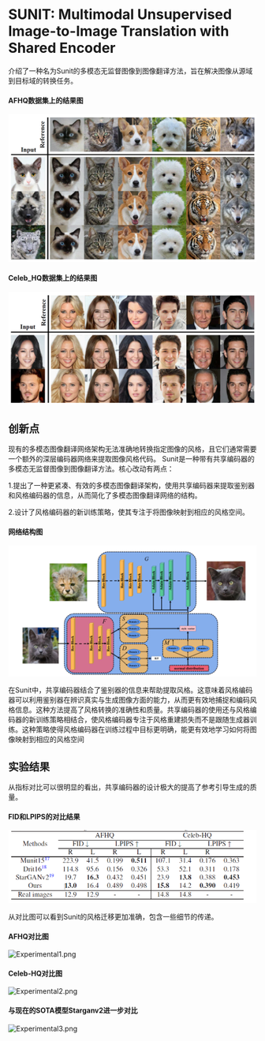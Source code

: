 # SUNIT: Multimodal Unsupervised Image-to-Image Translation with Shared Encoder
介绍了一种名为Sunit的多模态无监督图像到图像翻译方法，旨在解决图像从源域到目标域的转换任务。
#### AFHQ数据集上的结果图
![results_1](jieguo.jpg)

#### Celeb_HQ数据集上的结果图
![results_1](jieguo2.jpg)

## 创新点
现有的多模态图像翻译网络架构无法准确地转换指定图像的风格，且它们通常需要一个额外的深层编码器网络来提取图像风格代码。
Sunit是一种带有共享编码器的多模态无监督图像到图像翻译方法。核心改动有两点：
  
  1.提出了一种更紧凑、有效的多模态图像翻译架构，使用共享编码器来提取鉴别器和风格编码器的信息，从而简化了多模态图像翻译网络的结构​​。
  
  2.设计了风格编码器的新训练策略，使其专注于将图像映射到相应的风格空间​​。

#### 网络结构图
![model](model.jpg)

在Sunit中，共享编码器结合了鉴别器的信息来帮助提取风格。这意味着风格编码器可以利用鉴别器在辨识真实与生成图像方面的能力，从而更有效地捕捉和编码风格信息。这种方法提高了风格转换的准确性和质量​​。共享编码器的使用还与风格编码器的新训练策略相结合，使风格编码器专注于风格重建损失而不是跟随生成器训练。这种策略使得风格编码器在训练过程中目标更明确，能更有效地学习如何将图像映射到相应的风格空间

## 实验结果
从指标对比可以很明显的看出，共享编码器的设计极大的提高了参考引导生成的质量。

#### FID和LPIPS的对比结果
![Experimental.jpg](Experimental.jpg)

从对比图可以看到Sunit的风格迁移更加准确，包含一些细节的传递。
#### AFHQ对比图
![Experimental1.png](Experimental1.jpg)
#### Celeb-HQ对比图
![Experimental2.png](Experimental2.jpg)

#### 与现在的SOTA模型Starganv2进一步对比
![Experimental3.png](Experimenta3.jpg)
